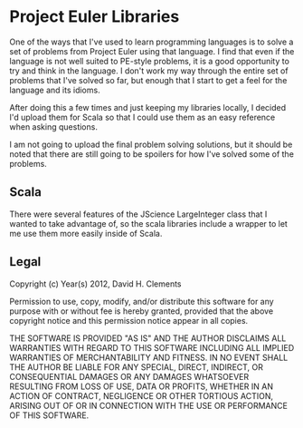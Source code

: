 Project Euler Libraries
=============

One of the ways that I've used to learn programming languages is to solve a set of
problems from Project Euler using that language.  I find that even if the language is
not well suited to PE-style problems, it is a good opportunity to try and think in the
language.  I don't work my way through the entire set of problems that I've solved so far,
but enough that I start to get a feel for the language and its idioms. 

After doing this a few times and just keeping my libraries locally, I decided I'd upload
them for Scala so that I could use them as an easy reference when asking questions. 

I am not going to upload the final problem solving solutions, but it should be noted
that there are still going to be spoilers for how I've solved some of the problems.

Scala
-----

There were several features of the JScience LargeInteger class that I wanted to take
advantage of, so the scala libraries include a wrapper to let me use them more easily
inside of Scala. 

Legal 
------

Copyright (c) Year(s) 2012, David H. Clements

Permission to use, copy, modify, and/or distribute this software for any purpose with or
without fee is hereby granted, provided that the above copyright notice and this permission
notice appear in all copies.

THE SOFTWARE IS PROVIDED "AS IS" AND THE AUTHOR DISCLAIMS ALL WARRANTIES WITH REGARD TO
THIS SOFTWARE INCLUDING ALL IMPLIED WARRANTIES OF MERCHANTABILITY AND FITNESS. IN NO EVENT
SHALL THE AUTHOR BE LIABLE FOR ANY SPECIAL, DIRECT, INDIRECT, OR CONSEQUENTIAL DAMAGES OR
ANY DAMAGES WHATSOEVER RESULTING FROM LOSS OF USE, DATA OR PROFITS, WHETHER IN AN ACTION
OF CONTRACT, NEGLIGENCE OR OTHER TORTIOUS ACTION, ARISING OUT OF OR IN CONNECTION WITH THE
 USE OR PERFORMANCE OF THIS SOFTWARE.